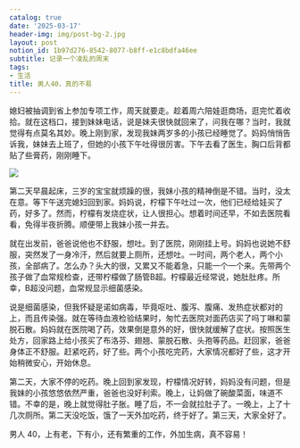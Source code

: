 ```yaml
---
catalog: true
date: '2025-03-17'
header-img: img/post-bg-2.jpg
layout: post
notion_id: 1b97d276-8542-8077-b8ff-e1c8bdfa46ee
subtitle: 记录一个凌乱的周末
tags:
- 生活
title: 男人40，真的不易
---
```


媳妇被抽调到省上参加专项工作，周天就要走。趁着周六陪娃逛商场，逛完忙着收拾。就在这档口，接到妹妹电话，说是妹夫很快就回来了，问我在哪？当时，我就觉得有点莫名其妙。晚上刚到家，发现我妹两岁多的小孩已经睡觉了。妈妈悄悄告诉我，妹妹去上班了，但她的小孩下午吐得很厉害。下午去看了医生，胸口后背都贴了些膏药，刚刚睡下。


![](https://ajiao.eu.org/img/in-post/26d73095ff29534ecaddf926f4ab420e.jpg)


第二天早晨起床，三岁的宝宝就烦躁的很，我妹小孩的精神倒是不错。当时，没太在意。等下午送完媳妇回到家。妈妈说，柠檬下午吐过一次，他们已经给娃买了药，好多了。然而，柠檬有发烧症状，让人很担心。想着时间还早，不如去医院看看，免得半夜折腾。顺便带上我妹小孩一并去。





就在出发前，爸爸说他也不舒服，想吐。到了医院，刚刚挂上号。妈妈也说她不舒服，突然发了一身冷汗，然后就要上厕所，还想吐。一时间，两个老人，两个小孩，全部病了。怎么办？头大的很，又累又不能着急，只能一个一个来。先带两个孩子做了血常规检查，还带柠檬做了肠管B超。柠檬最近经常说，她肚肚疼。所幸，B超没问题，血常规显示细菌感染。





说是细菌感染，但我怀疑是诺如病毒，毕竟呕吐、腹泻、腹痛、发热症状都对的上，而且传染强。就在等待血液检验结果时，匆忙去医院对面药店买了吗丁啉和蒙脱石散。妈妈就在医院喝了药，效果倒是意外的好，很快就缓解了症状。按照医生处方，回家路上给小孩买了布洛芬、翅翘、蒙脱石散、头孢等药品。赶回家，爸爸身体正不舒服。赶紧吃药，好了些。两个小孩吃完药，大家情况都好了些，这才开始稍微安心，开始休息。





第二天，大家不停的吃药。晚上回到家发现，柠檬情况好转，妈妈没有问题，但是我妹的小孩悠悠依然严重，爸爸也没好利索。晚上，让妈做了碗酸菜面，味道不错。不幸的是，晚上就觉得肚子胀。睡了后，不一会就拉肚子了。一晚上，上了十几次厕所。第二天没吃饭，饿了一天外加吃药，终于好了。第三天，大家全好了。





男人 40，上有老，下有小，还有繁重的工作，外加生病，真不容易！